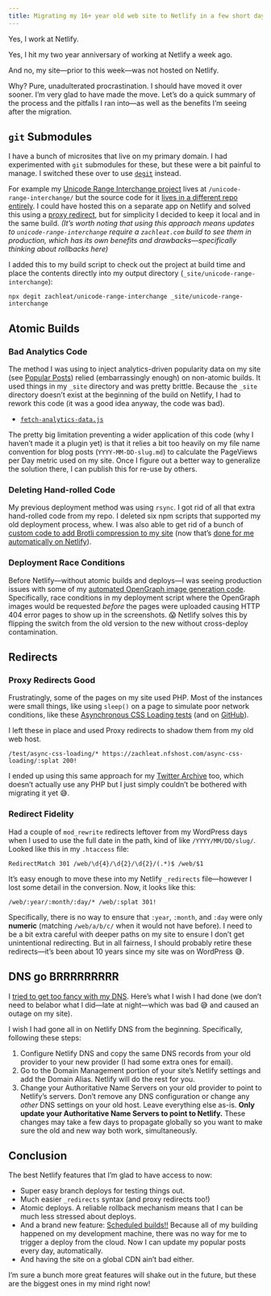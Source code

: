 ```yaml
---
title: Migrating my 16+ year old web site to Netlify in a few short days
---
```

Yes, I work at Netlify.

Yes, I hit my two year anniversary of working at Netlify a week ago.

And no, my site—prior to this week—was not hosted on Netlify.

Why? Pure, unadulterated procrastination. I should have moved it over sooner. I’m very glad to have made the move. Let’s do a quick summary of the process and the pitfalls I ran into—as well as the benefits I’m seeing after the migration.

## `git` Submodules

I have a bunch of microsites that live on my primary domain. I had experimented with `git` submodules for these, but these were a bit painful to manage. I switched these over to use [`degit`](https://github.com/Rich-Harris/degit) instead.

For example my [Unicode Range Interchange project](/web/unicode-range-interchange/) lives at `/unicode-range-interchange/` but the source code for it [lives in a different repo entirely](https://github.com/zachleat/unicode-range-interchange). I could have hosted this on a separate app on Netlify and solved this using a [proxy redirect](https://docs.netlify.com/routing/redirects/rewrites-proxies/), but for simplicity I decided to keep it local and in the same build. _(It’s worth noting that using this approach means updates to `unicode-range-interchange` require a `zachleat.com` build to see them in production, which has its own benefits and drawbacks—specifically thinking about rollbacks here)_

I added this to my build script to check out the project at build time and place the contents directly into my output directory (`_site/unicode-range-interchange`):

```
npx degit zachleat/unicode-range-interchange _site/unicode-range-interchange
```

## Atomic Builds

### Bad Analytics Code

The method I was using to inject analytics-driven popularity data on my site (see [Popular Posts](/web/best-of/)) relied (embarrassingly enough) on non-atomic builds. It used things in my `_site` directory and was pretty brittle. Because the `_site` directory doesn’t exist at the beginning of the build on Netlify, I had to rework this code (it was a good idea anyway, the code was bad).

* [`fetch-analytics-data.js`](https://github.com/zachleat/zachleat.com/blob/31f8cfa30d136aaa29b51d80e622f7834be8693e/fetch-analytics-data.js)

The pretty big limitation preventing a wider application of this code (why I haven’t made it a plugin yet) is that it relies a bit too heavily on my file name convention for blog posts (`YYYY-MM-DD-slug.md`) to calculate the PageViews per Day metric used on my site. Once I figure out a better way to generalize the solution there, I can publish this for re-use by others.

### Deleting Hand-rolled Code

My previous deployment method was using `rsync`. I got rid of all that extra hand-rolled code from my repo. I deleted six npm scripts that supported my old deployment process, whew. I was also able to get rid of a bunch of [custom code to add Brotli compression to my site](https://github.com/zachleat/zachleat.com/commit/2b0c00bf8ee7c5cb59e8bb0ae0702623e3edf9e5#diff-8e7e5f941c67b0cf481a9d650295119d4922b96117e7adc069ba30a81a78c65f) (now that’s [done for me automatically on Netlify](https://www.netlify.com/blog/2020/05/20/gain-instant-performance-boosts-as-brotli-comes-to-netlify-edge/)).

### Deployment Race Conditions

Before Netlify—without atomic builds and deploys—I was seeing production issues with some of my [automated OpenGraph image generation code](/web/automatic-opengraph/). Specifically, race conditions in my deployment script where the OpenGraph images would be requested _before_ the pages were uploaded causing HTTP 404 error pages to show up in the screenshots. 😱 Netlify solves this by flipping the switch from the old version to the new without cross-deploy contamination.

## Redirects

### Proxy Redirects Good

Frustratingly, some of the pages on my site used PHP. Most of the instances were small things, like using `sleep()` on a page to simulate poor network conditions, like these [Asynchronous CSS Loading tests](/test/async-css-loading/) (and on [GitHub](https://github.com/zachleat/async-css-loading)).

I left these in place and used Proxy redirects to shadow them from my old web host.

```
/test/async-css-loading/* https://zachleat.nfshost.com/async-css-loading/:splat 200!
```

I ended up using this same approach for my [Twitter Archive](/twitter/) too, which doesn’t actually use any PHP but I just simply couldn’t be bothered with migrating it yet 😅.

### Redirect Fidelity

Had a couple of `mod_rewrite` redirects leftover from my WordPress days when I used to use the full date in the path, kind of like `/YYYY/MM/DD/slug/`. Looked like this in my `.htaccess` file:

```
RedirectMatch 301 /web/\d{4}/\d{2}/\d{2}/(.*)$ /web/$1
```

It’s easy enough to move these into my Netlify `_redirects` file—however I lost some detail in the conversion. Now, it looks like this:

```
/web/:year/:month/:day/* /web/:splat 301!
```

Specifically, there is no way to ensure that `:year`, `:month`, and `:day` were only **numeric** (matching `/web/a/b/c/` when it would not have before). I need to be a bit extra careful with deeper paths on my site to ensure I don’t get unintentional redirecting. But in all fairness, I should probably retire these redirects—it’s been about 10 years since my site was on WordPress 😅.

## DNS go BRRRRRRRRR

I [tried to get too fancy with my DNS](https://twitter.com/zachleat/status/1488731993336647680). Here’s what I wish I had done (we don’t need to belabor what I did—late at night—which was bad 😅 and caused an outage on my site).

I wish I had gone all in on Netlify DNS from the beginning. Specifically, following these steps:

1. Configure Netlify DNS and copy the same DNS records from your old provider to your new provider (I had some extra ones for email).
1. Go to the Domain Management portion of your site’s Netlify settings and add the Domain Alias. Netlify will do the rest for you.
1. Change your Authoritative Name Servers on your old provider to point to Netlify’s servers. Don’t remove any DNS configuration or change any _other_ DNS settings on your old host. Leave everything else as-is. **Only update your Authoritative Name Servers to point to Netlify.** These changes may take a few days to propagate globally so you want to make sure the old and new way both work, simultaneously.

## Conclusion

The best Netlify features that I’m glad to have access to now:

* Super easy branch deploys for testing things out.
* Much easier `_redirects` syntax (and proxy redirects too!)
* Atomic deploys. A reliable rollback mechanism means that I can be much less stressed about deploys.
* And a brand new feature: [Scheduled builds!!](https://www.netlify.com/blog/quirrel-joins-netlify-and-scheduled-functions-launches-in-beta) Because all of my building happened on my development machine, there was no way for me to trigger a deploy from the cloud. Now I can update my popular posts every day, automatically.
* And having the site on a global CDN ain’t bad either.

I’m sure a bunch more great features will shake out in the future, but these are the biggest ones in my mind right now!